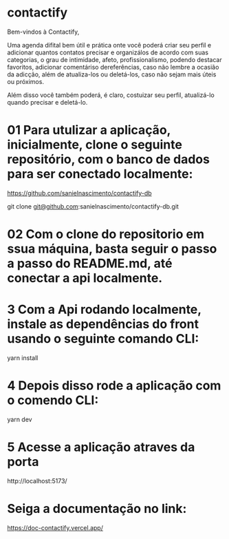 # contactify
Bem-vindos à Contactify,

Uma agenda difital bem útil e prática onte você poderá criar seu perfil e adicionar quantos contatos precisar e organizálos de acordo com suas categorias, o grau de intimidade, afeto, profissionalismo, podendo destacar favoritos, adicionar comentáriso dereferências, caso não lembre a ocasião da adicção, além de atualiza-los ou deletá-los, caso não sejam mais úteis ou próximos.

Além disso você também poderá, é claro, costuizar seu perfil, atualizá-lo quando precisar e deletá-lo. 

# 01 Para utulizar a aplicação, inicialmente, clone o seguinte repositório, com o banco de dados para ser conectado localmente:

https://github.com/sanielnascimento/contactify-db

git clone git@github.com:sanielnascimento/contactify-db.git

# 02 Com o clone do repositorio em ssua máquina, basta seguir o passo a passo do README.md, até conectar a api localmente. 

# 3 Com a Api rodando localmente, instale as dependências do front usando o seguinte comando CLI:
yarn install

# 4 Depois disso rode a aplicação com o comendo CLI:
yarn dev

# 5 Acesse a aplicação atraves da porta 
http://localhost:5173/

# Seiga a documentação no link:
https://doc-contactify.vercel.app/